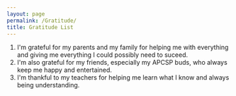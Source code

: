 ```yaml
---
layout: page
permalink: /Gratitude/
title: Gratitude List
--- 
```


1. I'm grateful for my parents and my family for helping me with everything and giving me everything I could possibly need to suceed. 
2. I'm also grateful for my friends, especially my APCSP buds, who always keep me happy and entertained. 
3. I'm thankful to my teachers for helping me learn what I know and always being understanding.